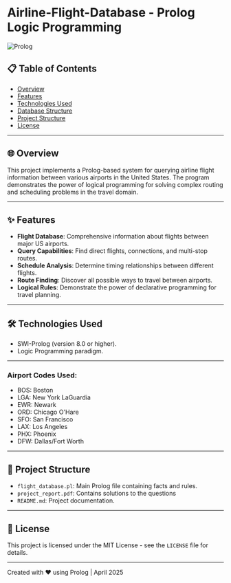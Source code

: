 # Airline-Flight-Database - Prolog Logic Programming  
![Prolog](https://img.shields.io/badge/Prolog-Logic%20Programming-blue)

## **📋 Table of Contents**
- [Overview](#overview)
- [Features](#features)
- [Technologies Used](#technologies-used)
- [Database Structure](#database-structure)
- [Project Structure](#project-structure)
- [License](#license)

---

## **🌐 Overview**
This project implements a Prolog-based system for querying airline flight information between various airports in the United States. The program demonstrates the power of logical programming for solving complex routing and scheduling problems in the travel domain.

---

## **✨ Features**
- **Flight Database**: Comprehensive information about flights between major US airports.
- **Query Capabilities**: Find direct flights, connections, and multi-stop routes.
- **Schedule Analysis**: Determine timing relationships between different flights.
- **Route Finding**: Discover all possible ways to travel between airports.
- **Logical Rules**: Demonstrate the power of declarative programming for travel planning.

---

## **🛠️ Technologies Used**
- SWI-Prolog (version 8.0 or higher).
- Logic Programming paradigm.

---

### Airport Codes Used:
- BOS: Boston  
- LGA: New York LaGuardia  
- EWR: Newark  
- ORD: Chicago O'Hare  
- SFO: San Francisco  
- LAX: Los Angeles  
- PHX: Phoenix  
- DFW: Dallas/Fort Worth  

---

## **📁 Project Structure**
- `flight_database.pl`: Main Prolog file containing facts and rules.
- `project_report.pdf`: Contains solutions to the questions
- `README.md`: Project documentation.

---
## **📄 License**
This project is licensed under the MIT License - see the `LICENSE` file for details.

---

Created with ❤️ using Prolog | April 2025
